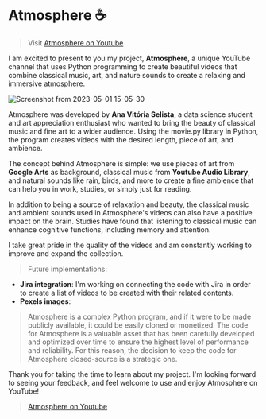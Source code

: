 # Atmosphere ☕

> Visit [Atmosphere on Youtube](https://www.youtube.com/channel/UCFPV-RjZ1WiaolTTQr7mwoQ)

I am excited to present to you my project, **Atmosphere**, a unique YouTube channel that uses Python programming to create beautiful videos that combine classical music, art, and nature sounds to create a relaxing and immersive atmosphere.

![Screenshot from 2023-05-01 15-05-30](https://user-images.githubusercontent.com/80171668/235504314-a746d13d-b619-45e0-bdd8-c74fdbe6e6cf.png)

Atmosphere was developed by **Ana Vitória Selista**, a data science student and art appreciation enthusiast who wanted to bring the beauty of classical music and fine art to a wider audience. Using the movie.py library in Python, the program creates videos with the desired length, piece of art, and ambience.

The concept behind Atmosphere is simple: we use pieces of art from **Google Arts** as background, classical music from **Youtube Audio Library**, and natural sounds like rain, birds, and more to create a fine ambience that can help you in work, studies, or simply just for reading.

In addition to being a source of relaxation and beauty, the classical music and ambient sounds used in Atmosphere's videos can also have a positive impact on the brain. Studies have found that listening to classical music can enhance cognitive functions, including memory and attention.

I take great pride in the quality of the videos and am constantly working to improve and expand the collection.

>Future implementations:   

*   **Jira integration**: I'm working on connecting the code with Jira in order to create a list of videos to be created with their related contents.
*   **Pexels images**: 

>Atmosphere is a complex Python program, and if it were to be made publicly available, it could be easily cloned or monetized. The code for Atmosphere is a valuable asset that has been carefully developed and optimized over time to ensure the highest level of performance and reliability. For this reason, the decision to keep the code for Atmosphere closed-source is a strategic one.

Thank you for taking the time to learn about my project. I'm looking forward to seeing your feedback, and feel welcome to use and enjoy Atmosphere on YouTube!

>[Atmosphere on Youtube](https://www.youtube.com/channel/UCFPV-RjZ1WiaolTTQr7mwoQ)
